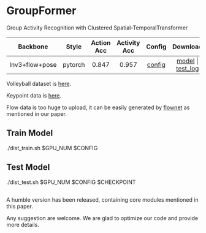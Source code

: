 # GroupFormer
Group Activity Recognition with Clustered Spatial-TemporalTransformer


|    Backbone     |  Style | Action Acc | Activity Acc|  Config | Download      |
| :-------------: | :-----: | :-----: | :------: | :------: | :-----------: |
|   Inv3+flow+pose   |  pytorch  |   0.847 |  0.957  |  [config](https://github.com/xueyee/GroupFormer/blob/main/config/cluster_tr/inv3_cluster_sttr_global_v3_flip_w3_v4_cat2.yaml) | [model](https://drive.google.com/file/d/1vcmdfZRvIfmkZtkfnP-8CHvzYMT4BxaH/view?usp=sharing) &#124; [test_log]( https://drive.google.com/file/d/1Y8e_yd8ObZuaY1Vp1rhrlx0FFSsD_dz7/view?usp=sharing)

Volleyball dataset is [here](https://github.com/mostafa-saad/deep-activity-rec#dataset).

Keypoint data is [here](https://drive.google.com/file/d/19RUQ91vBlS2b9P1FfieJvr91zcEVxK1e/view?usp=sharing).

Flow data is too huge to upload, it can be easily generated by [flownet](https://github.com/NVIDIA/flownet2-pytorch) as mentioned in our paper.

## Train Model 
./dist_train.sh $GPU_NUM $CONFIG
##  Test Model 
./dist_test.sh $GPU_NUM $CONFIG $CHECKPOINT 


## 
A humble version has been released, containing core modules mentioned in this paper.

Any suggestion are welcome. We are glad to optimize our code and provide more details.

